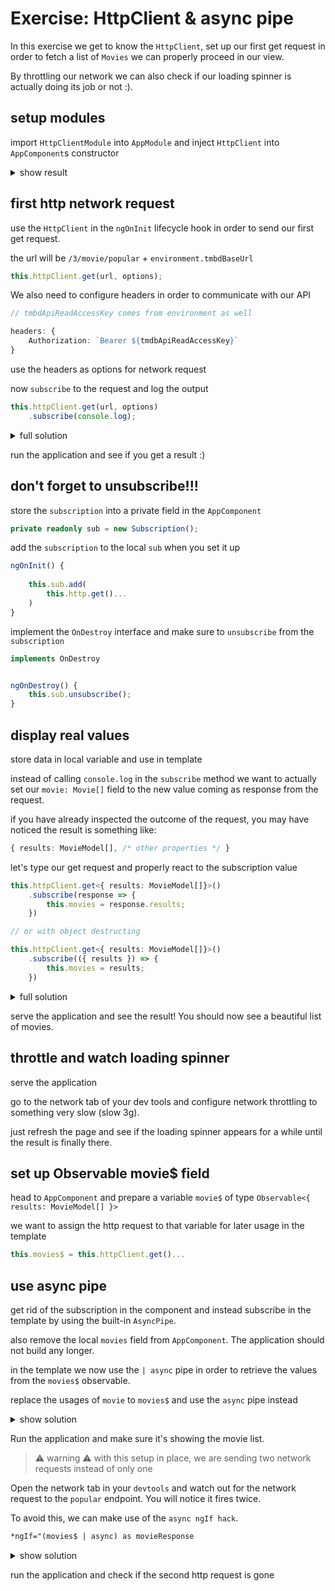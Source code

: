 # Exercise: HttpClient & async pipe

In this exercise we get to know the `HttpClient`, set up our first get request in order to fetch a list of `Movies` we
can properly proceed in our view.

By throttling our network we can also check if our loading spinner is actually doing its job or not :).

## setup modules

import `HttpClientModule` into `AppModule` and inject `HttpClient` into `AppComponent`s constructor

<details>
    <summary>show result</summary>

```ts
// app.module.ts

@NgModule({
    imports: [HttpClientModule]
})
export class AppModule {}
```

```ts
// app.component.ts

export class AppComponent {

    constructor(
        private httpClient: HttpClient
    ) {}
}
```
</details>

## first http network request

use the `HttpClient` in the `ngOnInit` lifecycle hook in order to send our first get request.

the url will be `/3/movie/popular` + `environment.tmbdBaseUrl`

```ts
this.httpClient.get(url, options);
```

We also need to configure headers in order to communicate with our API

```ts
// tmbdApiReadAccessKey comes from environment as well

headers: {
    Authorization: `Bearer ${tmdbApiReadAccessKey}`
}
```

use the headers as options for network request

now `subscribe` to the request and log the output

```ts
this.httpClient.get(url, options)
    .subscribe(console.log);
```

<details>
    <summary>full solution</summary>

```ts
// app.component.ts

constructor(
    private httpClient: HttpClient
) {
}

ngOnInit() {
    // destruct environment variables
    const { tmdbBaseUrl, tmdbApiReadAccessKey } = environment;
    this.httpClient.get(
        `${tmdbBaseUrl}/3/movie/popular`,
        {
            headers: {
                Authorization: `Bearer ${tmdbApiReadAccessKey}`,
            },
        }
    ).subscribe(console.log);
}
```
</details>

run the application and see if you get a result :)

## don't forget to unsubscribe!!!

store the `subscription` into a private field in the `AppComponent`

```ts
private readonly sub = new Subscription();
```

add the `subscription` to the local `sub` when you set it up

```ts
ngOnInit() {
    
    this.sub.add(
        this.http.get()...
    )
}
```

implement the `OnDestroy` interface and make sure to `unsubscribe` from the `subscription`

```ts
implements OnDestroy
```

```ts

ngOnDestroy() {
    this.sub.unsubscribe();
}
```


## display real values

store data in local variable and use in template

instead of calling `console.log` in the `subscribe` method we want to actually set our `movie: Movie[]` field to
the new value coming as response from the request.

if you have already inspected the outcome of the request, you may have noticed the result is something like:

```ts
{ results: MovieModel[], /* other properties */ }
```

let's type our get request and properly react to the subscription value

```ts
this.httpClient.get<{ results: MovieModel[]}>()
    .subscribe(response => {
        this.movies = response.results;
    })

// or with object destructing

this.httpClient.get<{ results: MovieModel[]}>()
    .subscribe(({ results }) => {
        this.movies = results;
    })
```


<details>
    <summary>full solution</summary>

```ts
// app.component.ts

constructor(
    private httpClient: HttpClient
) {}

ngOnInit() {
    // destruct environment variables
    const { tmdbBaseUrl, tmdbApiReadAccessKey } = environment;
    this.httpClient.get<{ results: MovieModel[]}>(
        `${tmdbBaseUrl}/3/movie/popular`,
        {
            headers: {
                Authorization: `Bearer ${tmdbApiReadAccessKey}`,
            },
        }
    ).subscribe(response => {
        this.movies = response.results;
    });
}
```
</details>

serve the application and see the result! You should now see a beautiful list of movies.

## throttle and watch loading spinner

serve the application

go to the network tab of your dev tools and configure network throttling to something very slow (slow 3g).

just refresh the page and see if the loading spinner appears for a while until the result is finally there.

## set up Observable movie$ field

head to `AppComponent` and prepare a variable `movie$` of type `Observable<{ results: MovieModel[] }>`

we want to assign the http request to that variable for later usage in the template

```ts
this.movies$ = this.httpClient.get()...
```

## use async pipe

get rid of the subscription in the component and instead subscribe in the template
by using the built-in `AsyncPipe`.

also remove the local `movies` field from `AppComponent`. The application should not build any longer.

in the template we now use the `| async` pipe in order to retrieve the values from the `movies$` observable.

replace the usages of `movie` to `movies$` and use the `async` pipe instead

<details>
    <summary>show solution</summary>

```html
<!-- movie-list.component.html -->

[movies]="(movies$ | async).results"
*ngIf="(movies$ | async); else: loading"
```

</details>

Run the application and make sure it's showing the movie list.

> ⚠️ warning ⚠️ with this setup in place, we are sending two network requests instead of only one

Open the network tab in your `devtools` and watch out for the network request to the `popular` endpoint. You
will notice it fires twice.

To avoid this, we can make use of the `async ngIf hack`.

```html
*ngIf="(movies$ | async) as movieResponse
```

<details>
    <summary>show solution</summary>

```html
<!-- app.component.html -->

<movie-list
        [movies]="movieResponse.results"
        *ngIf="(movies$ | async) as movieResponse; else: loading"></movie-list>
<ng-template #loading>
    <div class="loader"></div>
</ng-template>
```

</details>

run the application and check if the second http request is gone
